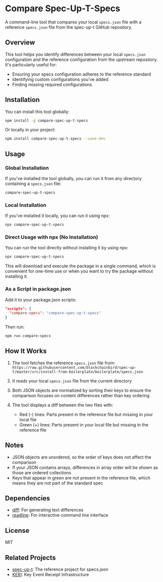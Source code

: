# Compare Spec-Up-T-Specs

A command-line tool that compares your local `specs.json` file with a reference `specs.json` file from the spec-up-t GitHub repository.

## Overview

This tool helps you identify differences between your local `specs.json` configuration and the reference configuration from the upstream repository. It's particularly useful for:

- Ensuring your specs configuration adheres to the reference standard
- Identifying custom configurations you've added
- Finding missing required configurations

## Installation

You can install this tool globally:

```bash
npm install -g compare-spec-up-t-specs
```

Or locally in your project:

```bash
npm install compare-spec-up-t-specs --save-dev
```

## Usage

### Global Installation

If you've installed the tool globally, you can run it from any directory containing a `specs.json` file:

```bash
compare-spec-up-t-specs
```

### Local Installation

If you've installed it locally, you can run it using npx:

```bash
npx compare-spec-up-t-specs
```

### Direct Usage with npx (No Installation)

You can run the tool directly without installing it by using npx:

```bash
npx compare-spec-up-t-specs
```

This will download and execute the package in a single command, which is convenient for one-time use or when you want to try the package without installing it.

### As a Script in package.json

Add it to your package.json scripts:

```json
"scripts": {
  "compare-specs": "compare-spec-up-t-specs"
}
```

Then run:

```bash
npm run compare-specs
```

## How It Works

1. The tool fetches the reference `specs.json` file from: 
   `https://raw.githubusercontent.com/blockchainbird/spec-up-t/master/src/install-from-boilerplate/boilerplate/specs.json`

2. It reads your local `specs.json` file from the current directory

3. Both JSON objects are normalized by sorting their keys to ensure the comparison focuses on content differences rather than key ordering

4. The tool displays a diff between the two files with:
   - Red (-) lines: Parts present in the reference file but missing in your local file
   - Green (+) lines: Parts present in your local file but missing in the reference file

## Notes

- JSON objects are unordered, so the order of keys does not affect the comparison
- If your JSON contains arrays, differences in array order will be shown as those are ordered collections
- Keys that appear in green are not present in the reference file, which means they are not part of the standard spec

## Dependencies

- [diff](https://www.npmjs.com/package/diff): For generating text differences
- [readline](https://nodejs.org/api/readline.html): For interactive command line interface

## License

MIT

## Related Projects

- [spec-up-t](https://github.com/blockchainbird/spec-up-t): The reference project for specs.json
- [KERI](https://github.com/Blockchain-Bird/KERI): Key Event Receipt Infrastructure
